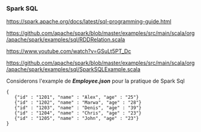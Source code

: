
### Spark SQL ###

https://spark.apache.org/docs/latest/sql-programming-guide.html

https://github.com/apache/spark/blob/master/examples/src/main/scala/org/apache/spark/examples/sql/RDDRelation.scala

https://www.youtube.com/watch?v=GSuLt5PT_Dc

https://github.com/apache/spark/blob/master/examples/src/main/scala/org/apache/spark/examples/sql/SparkSQLExample.scala



Considerons l'example de ***Employee.json*** pour la pratique de Spark Sql

```
{
   {"id" : "1201", "name" : "Alex", "age" : "25"}
   {"id" : "1202", "name" : "Marwa", "age" : "28"}
   {"id" : "1203", "name" : "Denis", "age" : "39"}
   {"id" : "1204", "name" : "Chris", "age" : "23"}
   {"id" : "1205", "name" : "John", "age" : "23"}
}

```




